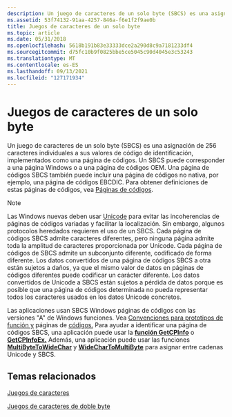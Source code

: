 ```yaml
---
description: Un juego de caracteres de un solo byte (SBCS) es una asignación de 256 caracteres individuales a sus valores de código de identificación, implementados como una página de códigos.
ms.assetid: 53f74132-91aa-4257-846a-f6e1f2f9ae0b
title: Juegos de caracteres de un solo byte
ms.topic: article
ms.date: 05/31/2018
ms.openlocfilehash: 5618b191b83e33333dce2a290d8c9a7181233df4
ms.sourcegitcommit: d75fc10b9f0825bbe5ce5045c90d4045e3c53243
ms.translationtype: MT
ms.contentlocale: es-ES
ms.lasthandoff: 09/13/2021
ms.locfileid: "127171934"
---
```

# <a name="single-byte-character-sets"></a>Juegos de caracteres de un solo byte

Un juego de caracteres de un solo byte (SBCS) es una asignación de 256 caracteres individuales a sus valores de código de identificación, implementados como una página de códigos. Un SBCS puede corresponder a una página Windows o a una página de códigos OEM. Una página de códigos SBCS también puede incluir una página de códigos no nativa, por ejemplo, una página de códigos EBCDIC. Para obtener definiciones de estas páginas de códigos, vea [Páginas de códigos](code-pages.md).

> [!Note]  
> Las Windows nuevas deben usar [Unicode](unicode.md) para evitar las incoherencias de páginas de códigos variadas y facilitar la localización. Sin embargo, algunos protocolos heredados requieren el uso de un SBCS. Cada página de códigos SBCS admite caracteres diferentes, pero ninguna página admite toda la amplitud de caracteres proporcionada por Unicode. Cada página de códigos de SBCS admite un subconjunto diferente, codificado de forma diferente. Los datos convertidos de una página de códigos SBCS a otra están sujetos a daños, ya que el mismo valor de datos en páginas de códigos diferentes puede codificar un carácter diferente. Los datos convertidos de Unicode a SBCS están sujetos a pérdida de datos porque es posible que una página de códigos determinada no pueda representar todos los caracteres usados en los datos Unicode concretos.

 

Las aplicaciones usan SBCS Windows páginas de códigos con las versiones "A" de Windows funciones. Vea [Convenciones para prototipos de función y](conventions-for-function-prototypes.md) páginas de [códigos.](code-pages.md) Para ayudar a identificar una página de códigos SBCS, una aplicación puede usar la [**función GetCPInfo**](/windows/desktop/api/Winnls/nf-winnls-getcpinfo) o [**GetCPInfoEx.**](/windows/desktop/api/Winnls/nf-winnls-getcpinfoexa) Además, una aplicación puede usar las funciones [**MultiByteToWideChar**](/windows/desktop/api/Stringapiset/nf-stringapiset-multibytetowidechar) y [**WideCharToMultiByte**](/windows/desktop/api/Stringapiset/nf-stringapiset-widechartomultibyte) para asignar entre cadenas Unicode y SBCS.

## <a name="related-topics"></a>Temas relacionados

<dl> <dt>

[Juegos de caracteres](character-sets.md)
</dt> <dt>

[Juegos de caracteres de doble byte](double-byte-character-sets.md)
</dt> </dl>

 

 



